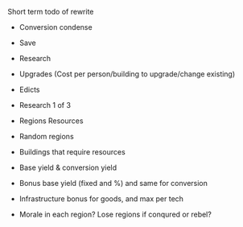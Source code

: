 Short term todo of rewrite

- Conversion condense
- Save
- Research
- Upgrades (Cost per person/building to upgrade/change existing)
- Edicts
- Research 1 of 3
- Regions Resources
- Random regions
- Buildings that require resources
- Base yield & conversion yield

- Bonus base yield (fixed and %) and same for conversion
- Infrastructure bonus for goods, and max per tech
- Morale in each region? Lose regions if conqured or rebel?